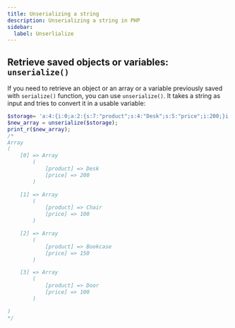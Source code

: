 ```yaml
---
title: Unserializing a string
description: Unserializing a string in PHP
sidebar:
  label: Unserlialize
---
```


## Retrieve saved objects or variables: `unserialize()`
If you need to retrieve an object or an array or a variable previously saved with `serialize()` function, you can use `unserialize()`. It takes a string as input and tries to convert it in a usable variable:

```php
$storage= 'a:4:{i:0;a:2:{s:7:"product";s:4:"Desk";s:5:"price";i:200;}i:1;a:2:{s:7:"product";s:5:"Chair";s:5:"price";i:100;}i:2;a:2:{s:7:"product";s:8:"Bookcase";s:5:"price";i:150;}i:3;a:2:{s:7:"product";s:4:"Door";s:5:"price";i:100;}}';
$new_array = unserialize($storage);
print_r($new_array);
/*
Array
(
    [0] => Array
        (
            [product] => Desk
            [price] => 200
        )

    [1] => Array
        (
            [product] => Chair
            [price] => 100
        )

    [2] => Array
        (
            [product] => Bookcase
            [price] => 150
        )

    [3] => Array
        (
            [product] => Door
            [price] => 100
        )

)
*/
```
